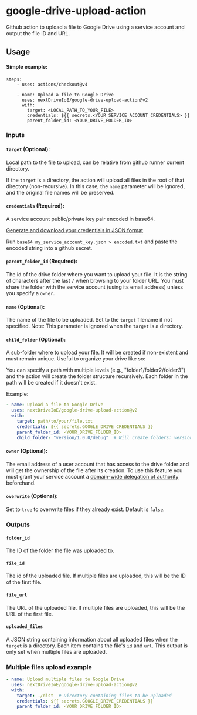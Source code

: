 # google-drive-upload-action
Github action to upload a file to Google Drive using a service account and output the file ID and URL.

## Usage
#### Simple example:
```
steps:
    - uses: actions/checkout@v4

    - name: Upload a file to Google Drive
      uses: nextDriveIoE/google-drive-upload-action@v2
      with:
        target: <LOCAL_PATH_TO_YOUR_FILE>
        credentials: ${{ secrets.<YOUR_SERVICE_ACCOUNT_CREDENTIALS> }}
        parent_folder_id: <YOUR_DRIVE_FOLDER_ID>
```

### Inputs
#### `target` (Optional):
Local path to the file to upload, can be relative from github runner current directory.

If the `target` is a directory, the action will upload all files in the root of that directory (non-recursive). In this case, the `name` parameter will be ignored, and the original file names will be preserved.

#### `credentials` (Required):
A service account public/private key pair encoded in base64.

[Generate and download your credentials in JSON format](https://cloud.google.com/iam/docs/creating-managing-service-account-keys#creating_service_account_keys)

Run `base64 my_service_account_key.json > encoded.txt` and paste the encoded string into a github secret.

#### `parent_folder_id` (Required):
The id of the drive folder where you want to upload your file. It is the string of characters after the last `/` when browsing to your folder URL. You must share the folder with the service account (using its email address) unless you specify a `owner`.

#### `name` (Optional):
The name of the file to be uploaded. Set to the `target` filename if not specified.
Note: This parameter is ignored when the `target` is a directory.

#### `child_folder` (Optional):
A sub-folder where to upload your file. It will be created if non-existent and must remain unique. Useful to organize your drive like so:

You can specify a path with multiple levels (e.g., "folder1/folder2/folder3") and the action will create the folder structure recursively. Each folder in the path will be created if it doesn't exist.

Example:
```yaml
- name: Upload a file to Google Drive
  uses: nextDriveIoE/google-drive-upload-action@v2
  with:
    target: path/to/your/file.txt
    credentials: ${{ secrets.GOOGLE_DRIVE_CREDENTIALS }}
    parent_folder_id: <YOUR_DRIVE_FOLDER_ID>
    child_folder: "version/1.0.0/debug"  # Will create folders: version → 1.0.0 → debug
```

#### `owner` (Optional):
The email address of a user account that has access to the drive folder and will get the ownership of the file after its creation. To use this feature you must grant your service account a [domain-wide delegation of authority](https://developers.google.com/admin-sdk/directory/v1/guides/delegation) beforehand.

#### `overwrite` (Optional):
Set to `true` to overwrite files if they already exist. Default is `false`.

### Outputs
#### `folder_id`
The ID of the folder the file was uploaded to.

#### `file_id`
The id of the uploaded file. If multiple files are uploaded, this will be the ID of the first file.

#### `file_url`
The URL of the uploaded file. If multiple files are uploaded, this will be the URL of the first file.

#### `uploaded_files`
A JSON string containing information about all uploaded files when the `target` is a directory. Each item contains the file's `id` and `url`. This output is only set when multiple files are uploaded.

### Multiple files upload example
```yaml
- name: Upload multiple files to Google Drive
  uses: nextDriveIoE/google-drive-upload-action@v2
  with:
    target: ./dist  # Directory containing files to be uploaded
    credentials: ${{ secrets.GOOGLE_DRIVE_CREDENTIALS }}
    parent_folder_id: <YOUR_DRIVE_FOLDER_ID>
```
